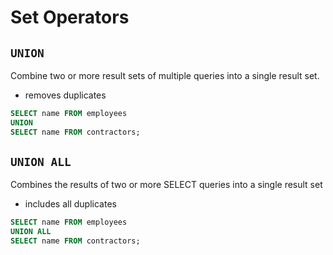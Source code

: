 # Set Operators

## `UNION`

Combine two or more result sets of multiple queries into a single result set.

- removes duplicates

```sql
SELECT name FROM employees
UNION
SELECT name FROM contractors;
```

## `UNION ALL`

Combines the results of two or more SELECT queries into a single result set

- includes all duplicates

```sql
SELECT name FROM employees
UNION ALL
SELECT name FROM contractors;
```
